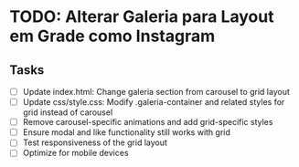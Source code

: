 # TODO: Alterar Galeria para Layout em Grade como Instagram

## Tasks
- [ ] Update index.html: Change galeria section from carousel to grid layout
- [ ] Update css/style.css: Modify .galeria-container and related styles for grid instead of carousel
- [ ] Remove carousel-specific animations and add grid-specific styles
- [ ] Ensure modal and like functionality still works with grid
- [ ] Test responsiveness of the grid layout
- [ ] Optimize for mobile devices
